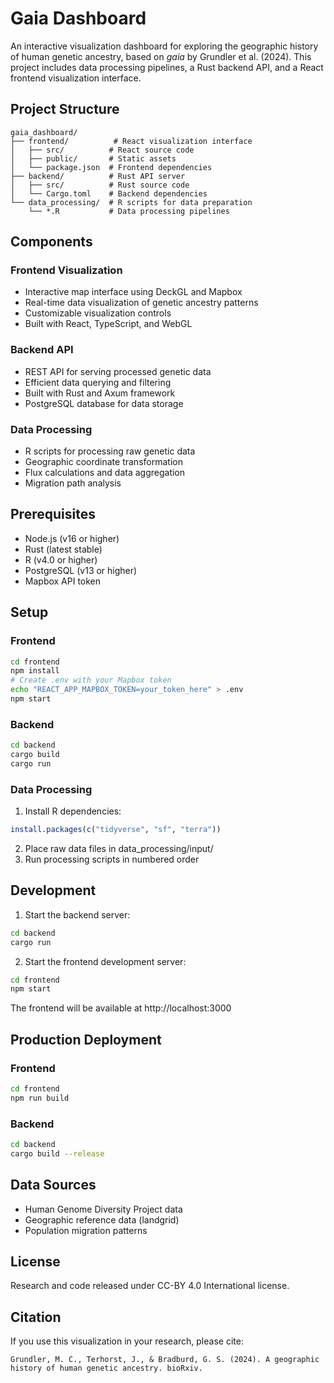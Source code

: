 # Gaia Dashboard

An interactive visualization dashboard for exploring the geographic history of human genetic ancestry, based on *gaia* by Grundler et al. (2024). This project includes data processing pipelines, a Rust backend API, and a React frontend visualization interface.

## Project Structure

```
gaia_dashboard/
├── frontend/          # React visualization interface
│   ├── src/          # React source code
│   ├── public/       # Static assets
│   └── package.json  # Frontend dependencies
├── backend/          # Rust API server
│   ├── src/          # Rust source code
│   └── Cargo.toml    # Backend dependencies
└── data_processing/  # R scripts for data preparation
    └── *.R           # Data processing pipelines
```

## Components

### Frontend Visualization
- Interactive map interface using DeckGL and Mapbox
- Real-time data visualization of genetic ancestry patterns
- Customizable visualization controls
- Built with React, TypeScript, and WebGL

### Backend API
- REST API for serving processed genetic data
- Efficient data querying and filtering
- Built with Rust and Axum framework
- PostgreSQL database for data storage

### Data Processing
- R scripts for processing raw genetic data
- Geographic coordinate transformation
- Flux calculations and data aggregation
- Migration path analysis

## Prerequisites

- Node.js (v16 or higher)
- Rust (latest stable)
- R (v4.0 or higher)
- PostgreSQL (v13 or higher)
- Mapbox API token

## Setup

### Frontend
```bash
cd frontend
npm install
# Create .env with your Mapbox token
echo "REACT_APP_MAPBOX_TOKEN=your_token_here" > .env
npm start
```

### Backend
```bash
cd backend
cargo build
cargo run
```

### Data Processing
1. Install R dependencies:
```R
install.packages(c("tidyverse", "sf", "terra"))
```
2. Place raw data files in data_processing/input/
3. Run processing scripts in numbered order

## Development

1. Start the backend server:
```bash
cd backend
cargo run
```

2. Start the frontend development server:
```bash
cd frontend
npm start
```

The frontend will be available at http://localhost:3000

## Production Deployment

### Frontend
```bash
cd frontend
npm run build
```

### Backend
```bash
cd backend
cargo build --release
```

## Data Sources

- Human Genome Diversity Project data
- Geographic reference data (landgrid)
- Population migration patterns

## License

Research and code released under CC-BY 4.0 International license.

## Citation

If you use this visualization in your research, please cite:
```
Grundler, M. C., Terhorst, J., & Bradburd, G. S. (2024). A geographic history of human genetic ancestry. bioRxiv.
```

